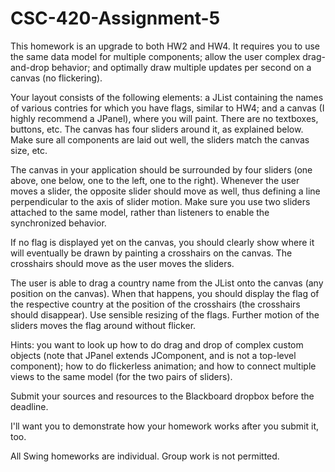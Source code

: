 # CSC-420-Assignment-5
This homework is an upgrade to both HW2 and HW4. It requires you to use the same data model for multiple components; allow the user complex drag-and-drop behavior; and optimally draw multiple updates per second on a canvas (no flickering).

Your layout consists of the following elements: a JList containing the names of various contries for which you have flags, similar to HW4; and a canvas (I highly recommend a JPanel), where you will paint. There are no textboxes, buttons, etc. The canvas has four sliders around it, as explained below. Make sure all components are laid out well, the sliders match the canvas size, etc.

The canvas in your application should be surrounded by four sliders (one above, one below, one to the left, one to the right). Whenever the user moves a slider, the opposite slider should move as well, thus defining a line perpendicular to the axis of slider motion. Make sure you use two sliders attached to the same model, rather than listeners to enable the synchronized behavior.

If no flag is displayed yet on the canvas, you should clearly show where it will eventually be drawn by painting a crosshairs on the canvas. The crosshairs should move as the user moves the sliders.

The user is able to drag a country name from the JList onto the canvas (any position on the canvas). When that happens, you should display the flag of the respective country at the position of the crosshairs (the crosshairs should disappear). Use sensible resizing of the flags. Further motion of the sliders moves the flag around without flicker.

Hints: you want to look up how to do drag and drop of complex custom objects (note that JPanel extends JComponent, and is not a top-level component); how to do flickerless animation; and how to connect multiple views to the same model (for the two pairs of sliders).

Submit your sources and resources to the Blackboard dropbox before the deadline.

I'll want you to demonstrate how your homework works after you submit it, too.

All Swing homeworks are individual. Group work is not permitted.
